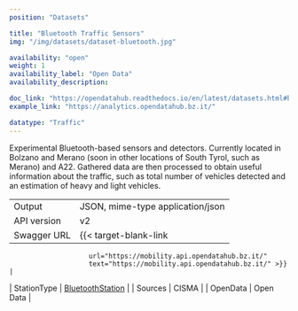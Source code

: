 ```yaml
---
position: "Datasets"

title: "Bluetooth Traffic Sensors"
img: "/img/datasets/dataset-bluetooth.jpg"

availability: "open"
weight: 1
availability_label: "Open Data"
availability_description: 

doc_link: "https://opendatahub.readthedocs.io/en/latest/datasets.html#bluetooth-dataset"
example_link: "https://analytics.opendatahub.bz.it/"

datatype: "Traffic"
---
```


Experimental Bluetooth-based sensors and detectors. Currently located in Bolzano and Merano (soon in other locations of South Tyrol, such as Merano) and A22. Gathered data are then processed to obtain useful information about the traffic, such as total number of vehicles detected and an estimation of heavy and light vehicles.

|             |                                                                                     |
| :---------- | ----------------------------------------------------------------------------------- |
| Output      | JSON, mime-type application/json                                                    |
| API version | v2                                                                                  |
| Swagger URL | {{< target-blank-link
                        url="https://mobility.api.opendatahub.bz.it/"
                        text="https://mobility.api.opendatahub.bz.it/" >}}                                             |
| StationType | [BluetoothStation](https://mobility.api.opendatahub.bz.it/v2/flat/BluetoothStation) |
| Sources     | CISMA                                                                               |
| OpenData    | Open Data                                                                           |
